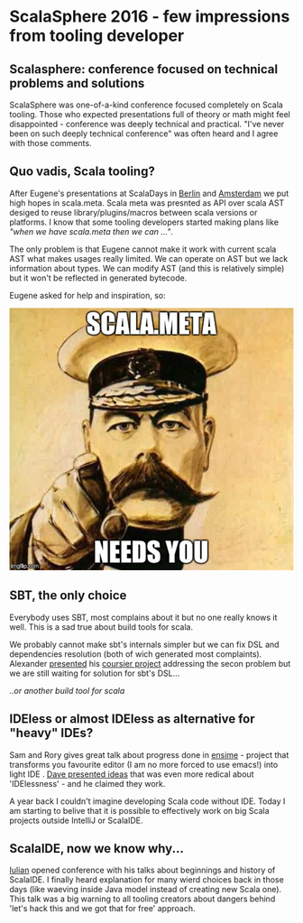 # ScalaSphere 2016 - few impressions from tooling developer

## Scalasphere: conference focused on technical problems and solutions

ScalaSphere was one-of-a-kind conference focused completely on Scala tooling. Those who expected presentations full of theory or math might feel disappointed - conference was deeply technical and practical. "I've never been on such deeply technical conference" was often heard and I agree with those comments.


## Quo vadis, Scala tooling?

After Eugene's presentations at ScalaDays in [Berlin](http://scalamacros.org/paperstalks/2014-06-17-EasyMetaprogrammingForEveryone.pdf) and [Amsterdam](https://www.parleys.com/tutorial/state-meta-summer-2015) we put high hopes in scala.meta. Scala meta was presnted as API over scala AST desiged to reuse library/plugins/macros between scala versions or platforms. I know that some tooling developers started making plans like _"when we have scala.meta then we can ..."_.

The only problem is that Eugene cannot make it work with current scala AST what makes usages really limited. We can operate on AST but we lack information about types. We can modify AST (and this is relatively simple) but it won't be reflected in generated bytecode.

Eugene asked for help and inspiration, so:

![alt tag](scala-meta-needs-you.jpg)

## SBT, the only choice

Everybody uses SBT, most complains about it but no one really knows it well. This is a sad true about build tools for scala.

We probably cannot make sbt's internals simpler but we can fix DSL and dependencies resolution (both of wich generated most complaints).
Alexander [presented](http://scalasphere.org/speaker/alexandre-archambault/) his [coursier project](https://github.com/alexarchambault/coursier) addressing the secon problem but we are still waiting for solution for sbt's DSL...

_..or another build tool for scala_

## IDEless or almost IDEless as alternative for "heavy" IDEs?

Sam and Rory gives great talk about progress done in [ensime](http://ensime.github.io/) - project that transforms you favourite editor (I am no more forced to use emacs!) into light IDE . [Dave presented ideas](http://scalasphere.org/speaker/dave-gurnell) that was even more redical about 'IDElessness' - and he claimed they work.

A year back I couldn't imagine developing Scala code without IDE. Today I am starting to belive that it is possible to effectively work on big Scala projects outside IntelliJ or ScalaIDE.

## ScalaIDE, now we know why...

[Iulian](http://scalasphere.org/speaker/iulian-dragos/) opened conference with his talks about beginnings and history of ScalaIDE. I finally heard explanation for many wierd choices back in those days (like waeving inside Java model instead of creating new Scala one). This talk was a big warning to all tooling creators about dangers behind 'let's hack this and we got that for free' approach.
